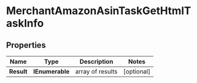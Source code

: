 # MerchantAmazonAsinTaskGetHtmlTaskInfo


## Properties

| Name | Type | Description | Notes |
|------------ | ------------- | ------------- | -------------|
**Result** | **IEnumerable<MerchantAmazonAsinTaskGetHtmlResultInfo>** | array of results |[optional]|